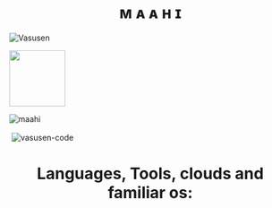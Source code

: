 <h1 align="center">
  <b>ᴍ ᴀ ᴀ ʜ ɪ</b>
</h1>

<p align="left"> <img src="https://komarev.com/ghpvc/?username=Vasusen-code&label=Profile%20views&color=E95420&style=flat-square" alt="Vasusen" /> </p>

<p><a href="https://t.me/MaheshChauhan"> <img src="https://img.shields.io/badge/Telegram-blue?style=for-the-badge&logo=telegram&logoColor=white" width="100""/></a></p>

<p><img align="center" src="https://github-profile-trophy.vercel.app/?username=vasusen-code&theme=dracula" alt="maahi" /></p>

<p>&nbsp;<img align="center" src="https://github-readme-stats.vercel.app/api?username=vasusen-code&show_icons=true&include_all_commits=true&theme=midnight-purple&locale=en" alt="vasusen-code" /></p>

<h1 align="center">
  <b>Languages, Tools, clouds and familiar os:</b>
</h1>
  
<p align="center">
<img src="https://img.shields.io/badge/Python-white?style=for-the-badge&logo=python&logoColor=azure-blue" alt="">
<img src="https://img.shields.io/badge/MongoDB-4EA94B?style=for-the-badge&logo=mongodb&logoColor=white" alt="" srcset="">
<img src="https://img.shields.io/badge/Ubuntu-E95420?style=for-the-badge&logo=ubuntu&logoColor=white" alt="" srcset="">
<img src="https://img.shields.io/badge/Heroku-430098?style=for-the-badge&logo=heroku&logoColor=white" alt="" srcset="">
</p>
<p align="center">
<img src="https://img.shields.io/badge/GitHub_Actions-092E20?style=for-the-badge&logo=github-actions&logoColor=white" alt="" srcset="">
<img src="https://img.shields.io/badge/Termux-414141?style=for-the-badge&logo=tmux&logoColor=#1BB91F" alt="">
<img src="https://img.shields.io/badge/Oracle-E95420?style=for-the-badge&logo=oracle&logoColor=white" alt="">
</p>
  
  
  
